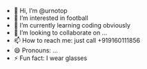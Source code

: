 - 👋 Hi, I’m @urnotop
- 👀 I’m interested in football
- 🌱 I’m currently learning coding obviously
- 💞️ I’m looking to collaborate on ...
- 📫 How to reach me: just call +919160111856
- 😄 Pronouns: ...
- ⚡ Fun fact: I wear glasses

<!---
urnotop/urnotop is a ✨ special ✨ repository because its `README.md` (this file) appears on your GitHub profile.
You can click the Preview link to take a look at your changes.
--->
